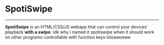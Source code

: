 # SpotiSwipe
---
**SpotiSwipe** is an HTML/CSS/JS webapp that can control your devices' playback **with a swipe**.
idk why i named it spotiswipe when it should work on other programs controllable with function keys loloawoewe

